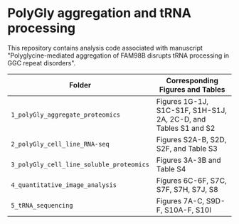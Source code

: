 # PolyGly aggregation and tRNA processing

This repository contains analysis code associated with manuscript "Polyglycine-mediated aggregation of FAM98B disrupts tRNA processing in GGC repeat disorders".

| Folder                                   | Corresponding Figures and Tables                                |
| ---------------------------------------- | --------------------------------------------------------------- |
| `1_polyGly_aggregate_proteomics`         | Figures 1G-1J, S1C-S1F, S1H-S1J, 2A, 2C-D, and Tables S1 and S2 |
| `2_polyGly_cell_line_RNA-seq`            | Figures S2A-B, S2D, S2F, and Table S3                           |
| `3_polyGly_cell_line_soluble_proteomics` | Figures 3A-3B and Table S4                                      |
| `4_quantitative_image_analysis`          | Figures 6C-6F, S7C, S7F, S7H, S7J, S8                           |
| `5_tRNA_sequencing`                      | Figures 7A-C, S9D-F, S10A-F, S10I                               |
